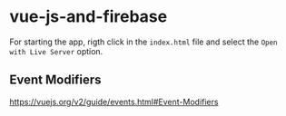 # vue-js-and-firebase

For starting the app, rigth click in the `index.html` file and select the `Open with Live Server` option.


## Event Modifiers

https://vuejs.org/v2/guide/events.html#Event-Modifiers